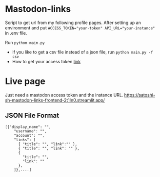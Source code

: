 # Mastodon-links
Script to get url from my following profile pages.
After setting up an environment and put 
```ACCESS_TOKEN="your-token" API_URL="your-instance"```
in .env file.

Run
```python main.py```
- If you like to get a csv file instead of a json file, run ```python main.py -f csv```
- How to get your access token [link](https://dev.to/bitsrfr/getting-started-with-the-mastodon-api-41jj) 

# Live page 
Just need a mastodon access token and the instance URL.
https://satoshi-sh-mastodon-links-frontend-2t1ln0.streamlit.app/

## JSON File Format 
```
[{"display_name": "",
    "username": "",
    "account": "",
    "links": [
      { "title": "", "link":"" },
      { "title": "", "link": "" },
      {
        "title": "",
        "link": ""
      },
    ]},....]
```
